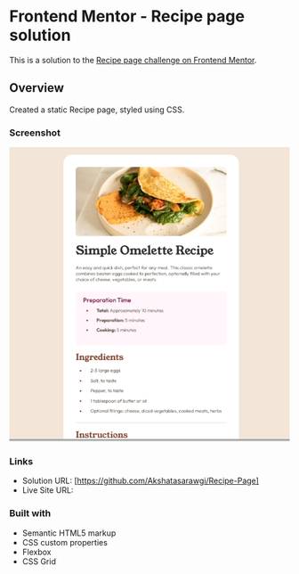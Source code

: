 # Frontend Mentor - Recipe page solution
This is a solution to the [Recipe page challenge on Frontend Mentor](https://www.frontendmentor.io/challenges/recipe-page-KiTsR8QQKm). 

## Overview
Created a static Recipe page, styled using CSS. 

### Screenshot 
![alt text](Screenshot.png)

### Links
- Solution URL: [https://github.com/Akshatasarawgi/Recipe-Page]
- Live Site URL: 

### Built with

- Semantic HTML5 markup
- CSS custom properties
- Flexbox
- CSS Grid